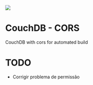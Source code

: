 [![](https://images.microbadger.com/badges/image/ibtech/couchdb.svg)](https://microbadger.com/images/ibtech/couchdb "Get your own image badge on microbadger.com")

# CouchDB - CORS
CouchDB with cors for automated build


# TODO
* Corrigir problema de permissão
